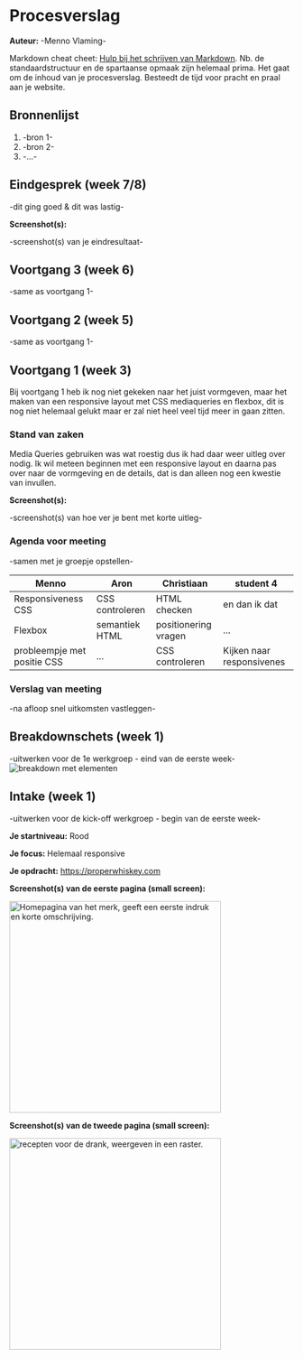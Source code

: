 # Procesverslag
**Auteur:** -Menno Vlaming-

Markdown cheat cheet: [Hulp bij het schrijven van Markdown](https://github.com/adam-p/markdown-here/wiki/Markdown-Cheatsheet). Nb. de standaardstructuur en de spartaanse opmaak zijn helemaal prima. Het gaat om de inhoud van je procesverslag. Besteedt de tijd voor pracht en praal aan je website.



## Bronnenlijst
1. -bron 1-
2. -bron 2-
3. -...-



## Eindgesprek (week 7/8)

-dit ging goed & dit was lastig-

**Screenshot(s):**

-screenshot(s) van je eindresultaat-



## Voortgang 3 (week 6)

-same as voortgang 1-



## Voortgang 2 (week 5)

-same as voortgang 1-



## Voortgang 1 (week 3)
Bij voortgang 1 heb ik nog niet gekeken naar het juist vormgeven, maar het maken van een responsive layout met CSS mediaqueries en flexbox, dit is nog niet helemaal gelukt maar er zal niet heel veel tijd meer in gaan zitten.

### Stand van zaken

Media Queries gebruiken was wat roestig dus ik had daar weer uitleg over nodig. Ik wil meteen beginnen met een responsive layout en daarna pas over naar de vormgeving en de details, dat is dan alleen nog een kwestie van invullen.

**Screenshot(s):**

-screenshot(s) van hoe ver je bent met korte uitleg-

### Agenda voor meeting

-samen met je groepje opstellen-

| Menno      | Aron          | Christiaan    | student 4        |
| ---            | ---                | ---          | ---              |
| Responsiveness CSS  | CSS controleren             | HTML checken    | en dan ik dat    |
| Flexbox | semantiek HTML | positionering vragen | ... |
| probleempje met positie CSS            | ...                | CSS controleren          | Kijken naar responsivenes              |

### Verslag van meeting

-na afloop snel uitkomsten vastleggen-



## Breakdownschets (week 1)

-uitwerken voor de 1e werkgroep - eind van de eerste week-
<img src="images/breakdown.svg" alt="breakdown met elementen">


## Intake (week 1)
-uitwerken voor de kick-off werkgroep - begin van de eerste week-

**Je startniveau:** Rood

**Je focus:** Helemaal responsive

**Je opdracht:** https://properwhiskey.com

**Screenshot(s) van de eerste pagina (small screen):**

<img src="images/proper_home.jpeg" width="375px" alt="Homepagina van het merk, geeft een eerste indruk en korte omschrijving.">

**Screenshot(s) van de tweede pagina (small screen):**

<img src="images/proper_recipes.jpeg" width="375px" alt="recepten voor de drank, weergeven in een raster.">
